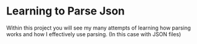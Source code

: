 # Learning to Parse Json

Within this project you will see my many attempts of learning how parsing works and how I effectively use parsing. (In this case with JSON files)
